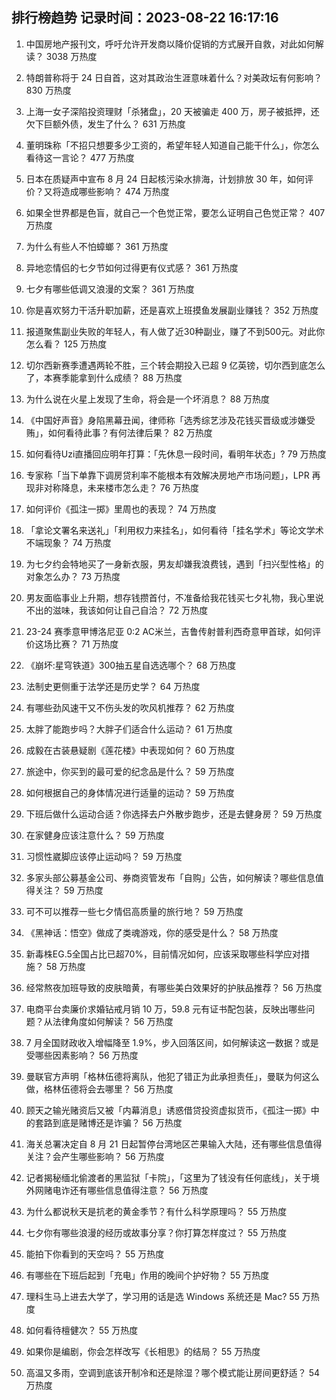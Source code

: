 
## 排行榜趋势 记录时间：2023-08-22 16:17:16
  
  1. 中国房地产报刊文，呼吁允许开发商以降价促销的方式展开自救，对此如何解读？ 3038 万热度
    
  2. 特朗普称将于 24 日自首，这对其政治生涯意味着什么？对美政坛有何影响？ 830 万热度
    
  3. 上海一女子深陷投资理财「杀猪盘」，20 天被骗走 400 万，房子被抵押，还欠下巨额外债，发生了什么？ 631 万热度
    
  4. 董明珠称「不招只想要多少工资的，希望年轻人知道自己能干什么」，你怎么看待这一言论？ 477 万热度
    
  5. 日本在质疑声中宣布 8 月 24 日起核污染水排海，计划排放 30 年，如何评价？又将造成哪些影响？ 474 万热度
    
  6. 如果全世界都是色盲，就自己一个色觉正常，要怎么证明自己色觉正常？ 407 万热度
    
  7. 为什么有些人不怕蟑螂？ 361 万热度
    
  8. 异地恋情侣的七夕节如何过得更有仪式感？ 361 万热度
    
  9. 七夕有哪些低调又浪漫的文案？ 361 万热度
    
  10. 你是喜欢努力干活升职加薪，还是喜欢上班摸鱼发展副业赚钱？ 352 万热度
    
  11. 报道聚焦副业失败的年轻人，有人做了近30种副业，赚了不到500元。对此你怎么看？ 125 万热度
    
  12. 切尔西新赛季遭遇两轮不胜，三个转会期投入已超 9 亿英镑，切尔西到底怎么了，本赛季能拿到什么成绩？ 88 万热度
    
  13. 为什么说在火星上发现了生命，将会是一个坏消息？ 88 万热度
    
  14. 《中国好声音》身陷黑幕丑闻，律师称「选秀综艺涉及花钱买晋级或涉嫌受贿」，如何看待此事？有何法律后果？ 82 万热度
    
  15. 如何看待Uzi直播回应明年打算：「先休息一段时间，看明年状态」? 79 万热度
    
  16. 专家称「当下单靠下调房贷利率不能根本有效解决房地产市场问题」，LPR 再现非对称降息，未来楼市怎么走？ 76 万热度
    
  17. 如何评价《孤注一掷》里周也的表现？ 74 万热度
    
  18. 「拿论文署名来送礼」「利用权力来挂名」，如何看待「挂名学术」等论文学术不端现象？ 74 万热度
    
  19. 为七夕约会特地买了一身新衣服，男友却嫌我浪费钱，遇到「扫兴型性格」的对象怎么办？ 73 万热度
    
  20. 男友面临事业上升期，想存钱攒首付，不准备给我花钱买七夕礼物，我心里说不出的滋味，我该如何让自己自洽？ 72 万热度
    
  21. 23-24 赛季意甲博洛尼亚 0:2 AC米兰，吉鲁传射普利西奇意甲首球，如何评价这场比赛？ 71 万热度
    
  22. 《崩坏:星穹铁道》300抽五星自选选哪个？ 68 万热度
    
  23. 法制史更侧重于法学还是历史学？ 64 万热度
    
  24. 有哪些劲风速干又不伤头发的吹风机推荐？ 62 万热度
    
  25. 太胖了能跑步吗？大胖子们适合什么运动？ 61 万热度
    
  26. 成毅在古装悬疑剧《莲花楼》中表现如何？ 60 万热度
    
  27. 旅途中，你买到的最可爱的纪念品是什么？ 59 万热度
    
  28. 如何根据自己的身体情况进行适量的运动？ 59 万热度
    
  29. 下班后做什么运动合适？你选择去户外散步跑步，还是去健身房？ 59 万热度
    
  30. 在家健身应该注意什么？ 59 万热度
    
  31. 习惯性崴脚应该停止运动吗？ 59 万热度
    
  32. 多家头部公募基金公司、券商资管发布「自购」公告，如何解读？哪些信息值得关注？ 59 万热度
    
  33. 可不可以推荐一些七夕情侣高质量的旅行地？ 59 万热度
    
  34. 《黑神话：悟空》做成了类魂游戏，你的感受是什么？ 58 万热度
    
  35. 新毒株EG.5全国占比已超70%，目前情况如何，应该采取哪些科学应对措施？ 58 万热度
    
  36. 经常熬夜加班导致的皮肤暗黄，有哪些美白效果好的护肤品推荐？ 56 万热度
    
  37. 电商平台卖廉价求婚钻戒月销 10 万，59.8 元有证书配包装，反映出哪些问题？从法律角度如何解读？ 56 万热度
    
  38. 7 月全国财政收入增幅降至 1.9%，步入回落区间，如何解读这一数据？或是受哪些因素影响？ 56 万热度
    
  39. 曼联官方声明「格林伍德将离队，他犯了错正为此承担责任」，曼联为何这么做，格林伍德将会去哪里？ 56 万热度
    
  40. 顾天之输光赌资后又被「内幕消息」诱惑借贷投资虚拟货币，《孤注一掷》中的套路到底是赌博还是诈骗？ 56 万热度
    
  41. 海关总署决定自 8 月 21 日起暂停台湾地区芒果输入大陆，还有哪些信息值得关注？会产生哪些影响？ 56 万热度
    
  42. 记者揭秘缅北偷渡者的黑监狱「卡院」，「这里为了钱没有任何底线」，关于境外网赌电诈还有哪些信息值得注意？ 56 万热度
    
  43. 为什么都说秋天是抗老的黄金季节？有什么科学原理吗？ 55 万热度
    
  44. 七夕你有哪些浪漫的经历或故事分享？你打算怎样度过？ 55 万热度
    
  45. 能拍下你看到的天空吗？ 55 万热度
    
  46. 有哪些在下班后起到「充电」作用的晚间个护好物？ 55 万热度
    
  47. 理科生马上进去大学了，学习用的话是选 Windows 系统还是 Mac? 55 万热度
    
  48. 如何看待檀健次？ 55 万热度
    
  49. 如果你是编剧，你会怎样改写《长相思》的结局？ 55 万热度
    
  50. 高温又多雨，空调到底该开制冷和还是除湿？哪个模式能让房间更舒适？ 54 万热度
    